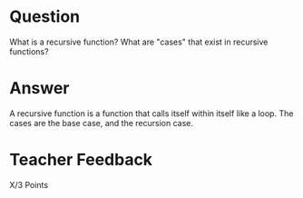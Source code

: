 # Question

What is a recursive function? What are "cases" that exist in recursive functions?

# Answer
A recursive function is a function that calls itself within itself like a loop. The cases are the base case, and the recursion case.

# Teacher Feedback

X/3 Points